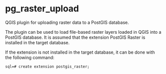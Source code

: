 # pg_raster_upload
QGIS plugin for uploading raster data to a PostGIS database. 

The plugin can be used to load file-based raster layers loaded in QGIS into a PostGIS database. 
It is assumed that the extension PostGIS Raster is installed in the target database.

If the extension is not installed in the target database, it can be done with the following command:

```
sql=# create extension postgis_raster;
```


